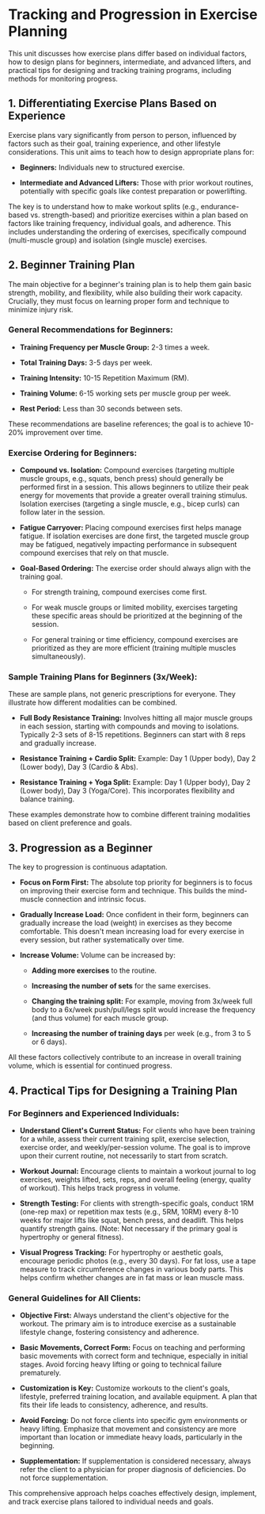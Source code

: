 Tracking and Progression in Exercise Planning
=============================================

This unit discusses how exercise plans differ based on individual factors, how to design plans for beginners, intermediate, and advanced lifters, and practical tips for designing and tracking training programs, including methods for monitoring progress.

1\. Differentiating Exercise Plans Based on Experience
------------------------------------------------------

Exercise plans vary significantly from person to person, influenced by factors such as their goal, training experience, and other lifestyle considerations. This unit aims to teach how to design appropriate plans for:

*   **Beginners:** Individuals new to structured exercise.
    
*   **Intermediate and Advanced Lifters:** Those with prior workout routines, potentially with specific goals like contest preparation or powerlifting.
    

The key is to understand how to make workout splits (e.g., endurance-based vs. strength-based) and prioritize exercises within a plan based on factors like training frequency, individual goals, and adherence. This includes understanding the ordering of exercises, specifically compound (multi-muscle group) and isolation (single muscle) exercises.

2\. Beginner Training Plan
--------------------------

The main objective for a beginner's training plan is to help them gain basic strength, mobility, and flexibility, while also building their work capacity. Crucially, they must focus on learning proper form and technique to minimize injury risk.

### General Recommendations for Beginners:

*   **Training Frequency per Muscle Group:** 2-3 times a week.
    
*   **Total Training Days:** 3-5 days per week.
    
*   **Training Intensity:** 10-15 Repetition Maximum (RM).
    
*   **Training Volume:** 6-15 working sets per muscle group per week.
    
*   **Rest Period:** Less than 30 seconds between sets.
    

These recommendations are baseline references; the goal is to achieve 10-20% improvement over time.

### Exercise Ordering for Beginners:

*   **Compound vs. Isolation:** Compound exercises (targeting multiple muscle groups, e.g., squats, bench press) should generally be performed first in a session. This allows beginners to utilize their peak energy for movements that provide a greater overall training stimulus. Isolation exercises (targeting a single muscle, e.g., bicep curls) can follow later in the session.
    
*   **Fatigue Carryover:** Placing compound exercises first helps manage fatigue. If isolation exercises are done first, the targeted muscle group may be fatigued, negatively impacting performance in subsequent compound exercises that rely on that muscle.
    
*   **Goal-Based Ordering:** The exercise order should always align with the training goal.
    
    *   For strength training, compound exercises come first.
        
    *   For weak muscle groups or limited mobility, exercises targeting these specific areas should be prioritized at the beginning of the session.
        
    *   For general training or time efficiency, compound exercises are prioritized as they are more efficient (training multiple muscles simultaneously).
        

### Sample Training Plans for Beginners (3x/Week):

These are sample plans, not generic prescriptions for everyone. They illustrate how different modalities can be combined.

*   **Full Body Resistance Training:** Involves hitting all major muscle groups in each session, starting with compounds and moving to isolations. Typically 2-3 sets of 8-15 repetitions. Beginners can start with 8 reps and gradually increase.
    
*   **Resistance Training + Cardio Split:** Example: Day 1 (Upper body), Day 2 (Lower body), Day 3 (Cardio & Abs).
    
*   **Resistance Training + Yoga Split:** Example: Day 1 (Upper body), Day 2 (Lower body), Day 3 (Yoga/Core). This incorporates flexibility and balance training.
    

These examples demonstrate how to combine different training modalities based on client preference and goals.

3\. Progression as a Beginner
-----------------------------

The key to progression is continuous adaptation.

*   **Focus on Form First:** The absolute top priority for beginners is to focus on improving their exercise form and technique. This builds the mind-muscle connection and intrinsic focus.
    
*   **Gradually Increase Load:** Once confident in their form, beginners can gradually increase the load (weight) in exercises as they become comfortable. This doesn't mean increasing load for every exercise in every session, but rather systematically over time.
    
*   **Increase Volume:** Volume can be increased by:
    
    *   **Adding more exercises** to the routine.
        
    *   **Increasing the number of sets** for the same exercises.
        
    *   **Changing the training split:** For example, moving from 3x/week full body to a 6x/week push/pull/legs split would increase the frequency (and thus volume) for each muscle group.
        
    *   **Increasing the number of training days** per week (e.g., from 3 to 5 or 6 days).
        

All these factors collectively contribute to an increase in overall training volume, which is essential for continued progress.

4\. Practical Tips for Designing a Training Plan
------------------------------------------------

### For Beginners and Experienced Individuals:

*   **Understand Client's Current Status:** For clients who have been training for a while, assess their current training split, exercise selection, exercise order, and weekly/per-session volume. The goal is to improve upon their current routine, not necessarily to start from scratch.
    
*   **Workout Journal:** Encourage clients to maintain a workout journal to log exercises, weights lifted, sets, reps, and overall feeling (energy, quality of workout). This helps track progress in volume.
    
*   **Strength Testing:** For clients with strength-specific goals, conduct 1RM (one-rep max) or repetition max tests (e.g., 5RM, 10RM) every 8-10 weeks for major lifts like squat, bench press, and deadlift. This helps quantify strength gains. (Note: Not necessary if the primary goal is hypertrophy or general fitness).
    
*   **Visual Progress Tracking:** For hypertrophy or aesthetic goals, encourage periodic photos (e.g., every 30 days). For fat loss, use a tape measure to track circumference changes in various body parts. This helps confirm whether changes are in fat mass or lean muscle mass.
    

### General Guidelines for All Clients:

*   **Objective First:** Always understand the client's objective for the workout. The primary aim is to introduce exercise as a sustainable lifestyle change, fostering consistency and adherence.
    
*   **Basic Movements, Correct Form:** Focus on teaching and performing basic movements with correct form and technique, especially in initial stages. Avoid forcing heavy lifting or going to technical failure prematurely.
    
*   **Customization is Key:** Customize workouts to the client's goals, lifestyle, preferred training location, and available equipment. A plan that fits their life leads to consistency, adherence, and results.
    
*   **Avoid Forcing:** Do not force clients into specific gym environments or heavy lifting. Emphasize that movement and consistency are more important than location or immediate heavy loads, particularly in the beginning.
    
*   **Supplementation:** If supplementation is considered necessary, always refer the client to a physician for proper diagnosis of deficiencies. Do not force supplementation.
    

This comprehensive approach helps coaches effectively design, implement, and track exercise plans tailored to individual needs and goals.